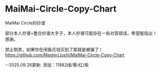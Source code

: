 # MaiMai-Circle-Copy-Chart
MaiMai Circle的抄谱

部分本人抄谱+整合抄谱大手子，本人抄谱可能存在一些对音错误。希望能指出！感谢。

禁止倒卖，如果你在闲鱼花钱买到了那就是被骗了！
https://github.com/MasterLiushi/MaiMai-Circle-Copy-Chart

--2025.09.26更新:
添加：11882绿/黄/红/紫
